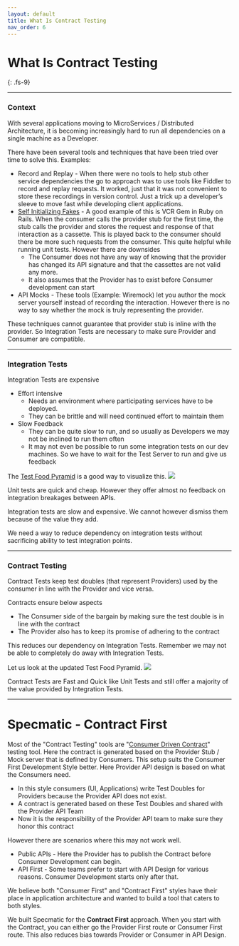 ```yaml
---
layout: default
title: What Is Contract Testing
nav_order: 6
---
```

# What Is Contract Testing
{: .fs-9}

---

### Context

With several applications moving to MicroServices / Distributed Architecture, it is becoming increasingly hard to run all dependencies on a single machine as a Developer.

There have been several tools and techniques that have been tried over time to solve this. Examples:
* Record and Replay - When there were no tools to help stub other service dependencies the go to approach was to use tools like Fiddler to record and replay requests. It worked, just that it was not convenient to store these recordings in version control. Just a trick up a developer’s sleeve to move fast while developing client applications.
* [Self Initializing Fakes](https://martinfowler.com/bliki/SelfInitializingFake.html) - A good example of this is VCR Gem in Ruby on Rails. When the consumer calls the provider stub for the first time, the stub calls the provider and stores the request and response of that interaction as a cassette. This is played back to the consumer should there be more such requests from the consumer. This quite helpful while running unit tests. However there are downsides
  * The Consumer does not have any way of knowing that the provider has changed its API signature and that the cassettes are not valid any more.
  * It also assumes that the Provider has to exist before Consumer development can start
* API Mocks - These tools (Example: Wiremock) let you author the mock server yourself instead of recording the interaction. However there is no way to say whether the mock is truly representing the provider.

These techniques cannot guarantee that provider stub is inline with the provider. So Integration Tests are necessary to make sure Provider and Consumer are compatible.

---

### Integration Tests

Integration Tests are expensive
* Effort intensive
  * Needs an environment where participating services have to be deployed.
  * They can be brittle and will need continued effort to maintain them
* Slow Feedback
  * They can be quite slow to run, and so usually as Developers we may not be inclined to run them often
  * It may not even be possible to run some integration tests on our dev machines. So we have to wait for the Test Server to run and give us feedback

The [Test Food Pyramid](https://martinfowler.com/articles/practical-test-pyramid.html) is a good way to visualize this.
![](/images/test_food_pyramid.jpg)

Unit tests are quick and cheap. However they offer almost no feedback on integration breakages between APIs.

Integration tests are slow and expensive. We cannot however dismiss them because of the value they add.

We need a way to reduce dependency on integration tests without sacrificing ability to test integration points.

---

### Contract Testing

Contract Tests keep test doubles (that represent Providers) used by the consumer in line with the Provider and vice versa.

Contracts ensure below aspects
* The Consumer side of the bargain by making sure the test double is in line with the contract
* The Provider also has to keep its promise of adhering to the contract

This reduces our dependency on Integration Tests. Remember we may not be able to completely do away with Integration Tests.

Let us look at the updated Test Food Pyramid.
![](/images/test_food_pyramid_with_contract_testing.jpg)

Contract Tests are Fast and Quick like Unit Tests and still offer a majority of the value provided by Integration Tests.

---

# Specmatic - Contract First

Most of the "Contract Testing" tools are "[Consumer Driven Contract](https://martinfowler.com/articles/consumerDrivenContracts.html)" testing tool. Here the contract is generated based on the Provider Stub / Mock server that is defined by Consumers.
This setup suits the Consumer First Development Style better. Here Provider API design is based on what the Consumers need.
* In this style consumers (UI, Applications) write Test Doubles for Providers because the Provider API does not exist.
* A contract is generated based on these Test Doubles and shared with the Provider API Team
* Now it is the responsibility of the Provider API team to make sure they honor this contract

However there are scenarios where this may not work well.
* Public APIs - Here the Provider has to publish the Contract before Consumer Development can begin.
* API First - Some teams prefer to start with API Design for various reasons. Consumer Development starts only after that.

We believe both "Consumer First" and "Contract First" styles have their place in application architecture and wanted to build a tool that caters to both styles.

We built Specmatic for the **Contract First** approach. When you start with the Contract, you can either go the Provider First route or Consumer First route.
This also reduces bias towards Provider or Consumer in API Design.

